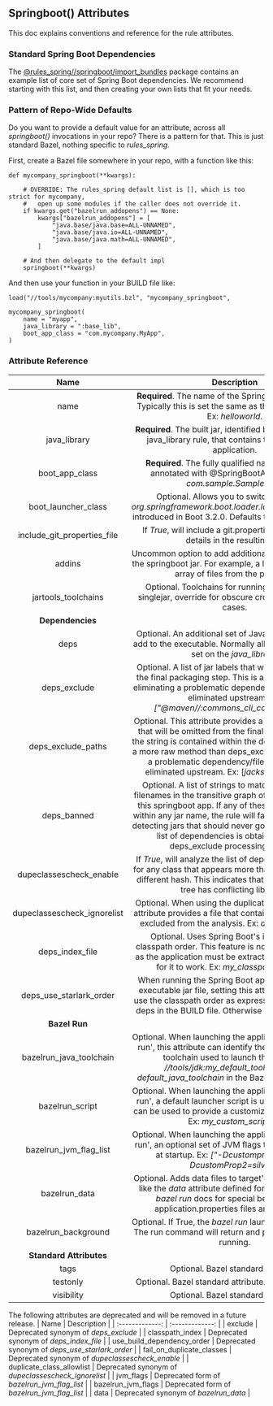 ## Springboot() Attributes

This doc explains conventions and reference for the rule attributes.

### Standard Spring Boot Dependencies

The [@rules_spring//springboot/import_bundles](import_bundles) package contains an
    example list of core set of Spring Boot dependencies.
We recommend starting with this list, and then creating your own lists that fit your needs.


### Pattern of Repo-Wide Defaults

Do you want to provide a default value for an attribute, across all _springboot()_ invocations in your repo?
There is a pattern for that.
This is just standard Bazel, nothing specific to *rules_spring*.

First, create a Bazel file somewhere in your repo, with a function like this:
```
def mycompany_springboot(**kwargs):

    # OVERRIDE: The rules_spring default list is [], which is too strict for mycompany,
    #   open up some modules if the caller does not override it.
    if kwargs.get("bazelrun_addopens") == None:
        kwargs["bazelrun_addopens"] = [        
            "java.base/java.base=ALL-UNNAMED",
            "java.base/java.io=ALL-UNNAMED",
            "java.base/java.math=ALL-UNNAMED",
        ]

    # And then delegate to the default impl
    springboot(**kwargs)
```

And then use your function in your BUILD file like:
```
load("//tools/mycompany:myutils.bzl", "mycompany_springboot",

mycompany_springboot(
    name = "myapp",
    java_library = ":base_lib",
    boot_app_class = "com.mycompany.MyApp",
)
```


### Attribute Reference

| Name  | Description | Default Value | Doc Link |
| :-------------: | :-------------: | :-------------: | :-------------: |
| name |  **Required**. The name of the Spring Boot application. Typically this is set the same as the package name.   Ex: *helloworld*.   |  none | |
| java_library |  **Required**. The built jar, identified by the name of the java_library rule, that contains the   Spring Boot application.   |  none | |
| boot_app_class |  **Required**. The fully qualified name of the class annotated with @SpringBootApplication.   Ex: *com.sample.SampleMain*   |  none | |
| boot_launcher_class |  Optional. Allows you to switch to the new *org.springframework.boot.loader.launch.JarLauncher* introduced in Boot 3.2.0. Defaults to the old launcher.   |  *org.springframework.boot.loader.JarLauncher* | [details](../README.md#upgrading-to-spring-boot-3) |
| include_git_properties_file |  If *True*, will include a git.properties file with build details in the resulting jar.   |  <code>True</code> | [details](README.md#build-stamping-of-the-spring-boot-jar) |
| addins |  Uncommon option to add additional files to the root of the springboot jar. For example, a license file. Pass an array of files from the package.   |  <code>[]</code> | |
| jartools_toolchains | Optional. Toolchains for running build tools like singlejar, override for obscure cross compiling use cases. | <code>["@bazel_tools//tools/jdk:current_java_runtime"]</code> | |
| **Dependencies** | | | |
| deps |  Optional. An additional set of Java dependencies to add to the executable. Normally all dependencies are set on the *java_library*.   |  <code>None</code> | |
| deps_exclude | Optional. A list of jar labels that will be omitted from the final packaging step. This is a manual option for eliminating a problematic dependency that cannot be eliminated upstream. Ex: *["@maven//:commons_cli_commons_cli"]*. |  <code>None</code> | [details](unwanted_classes.md) |
| deps_exclude_paths |  Optional. This attribute provides a list of partial paths that will be omitted   from the final packaging step if the string is contained within the dep filename. This is a more raw method than deps_exclude for eliminating a problematic dependency/file that cannot be eliminated upstream.   Ex: [*jackson-databind-*].   |  <code>None</code> | [details](unwanted_classes.md) |
| deps_banned| Optional. A list of strings to match against the jar filenames in the transitive graph of dependencies for this springboot app. If any of these strings is found within any jar name, the rule will fail. This is useful for detecting jars that should never go to production. The list of dependencies is obtained after the deps_exclude processing has run. | <code>[ "junit", "mockito" ]</code> | [details](unwanted_classes.md) |
| dupeclassescheck_enable |  If *True*, will analyze the list of dependencies looking for any class that appears more than   once, but with a different hash. This indicates that your dependency tree has conflicting libraries.   |  <code>False</code> | [details](unwanted_classes.md) |
| dupeclassescheck_ignorelist |  Optional. When using the duplicate class check, this attribute provides a file   that contains a list of libraries excluded from the analysis. Ex: *dupeclass_libs.txt*   |  <code>None</code> | [details](unwanted_classes.md) |
| deps_index_file |  Optional. Uses Spring Boot's index to define classpath order. This feature is not commonly used, as the application must be extracted from the jar   file for it to work. Ex: *my_classpath_index.idx*   |  <code>None</code> | [classpath index feature](https://docs.spring.io/spring-boot/docs/current/reference/html/appendix-executable-jar-format.html#executable-jar-war-index-files-classpath) |
| deps_use_starlark_order |  When running the Spring Boot application from the executable jar file, setting this attribute to   *True* will use the classpath order as expressed by the order of deps in the BUILD file. Otherwise it is random order.   |  <code>True</code> | |
| **Bazel Run** | | | |
| bazelrun_java_toolchain |  Optional. When launching the application using 'bazel run', this attribute can identify the label of the Java toolchain used to launch the JVM. Ex: *//tools/jdk:my_default_toolchain*. See *default_java_toolchain* in the Bazel documentation.  |  <code>None</code> | [details](bazelrun.md) |
| bazelrun_script |  Optional. When launching the application using 'bazel run', a default launcher script is used.   This attribute can be used to provide a customized launcher script. Ex: *my_custom_script.sh*   |  <code>None</code> | [details](bazelrun.md) |
| bazelrun_jvm_flag_list |  Optional. When launching the application using 'bazel run', an optional set of JVM flags   to pass to the JVM at startup. Ex: *["-Dcustomprop=gold", "-DcustomProp2=silver*"]   |  <code>None</code> | [details](bazelrun.md) |
| bazelrun_data |  Optional. Adds data files to target's runfiles. Behaves like the *data* attribute defined for *java_binary*. See *bazel run* docs for special behavior when application.properties files are listed here. |  <code>None</code> | [details](bazelrun.md) |
| bazelrun_background |  Optional. If True, the *bazel run* launcher will not block. The run command will return and process will remain running.   |  <code>False</code> | [details](bazelrun.md) |
| **Standard Attributes** | | | |
| tags |  Optional. Bazel standard attribute.   |  <code>[]</code> | |
| testonly |  Optional. Bazel standard attribute. Defaults to False.   |  <code>False</code> | |
| visibility |  Optional. Bazel standard attribute.   |  <code>None</code> | |

The following attributes are deprecated and will be removed in a future release.
| Name  | Description |
| :-------------: | :-------------: | 
| exclude |  Deprecated synonym of *deps_exclude* |
| classpath_index |  Deprecated synonym of *deps_index_file* |
| use_build_dependency_order |  Deprecated synonym of *deps_use_starlark_order* |
| fail_on_duplicate_classes |  Deprecated synonym of *dupeclassescheck_enable* |
| duplicate_class_allowlist |  Deprecated synonym of *dupeclassescheck_ignorelist* |
| jvm_flags |  Deprecated form of *bazelrun_jvm_flag_list* |
| bazelrun_jvm_flags |  Deprecated form of *bazelrun_jvm_flag_list* |
| data |  Deprecated synonym of *bazelrun_data* |
